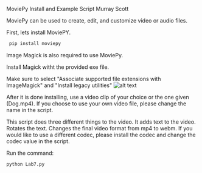 MoviePy Install and Example Script Murray Scott

MoviePy can be used to create, edit, and customize video or audio files.

First, lets install MoviePY.
 
 
 ```sh
  pip install moviepy
  ```

Image Magick is also required to use MoviePy.

Install Magick witht the provided exe file.

Make sure to select "Associate supported file extensions with ImageMagick" and "Install legacy utilities"
![alt text](https://i.imgur.com/DKiPmjL.png)

After it is done installing, use a video clip of your choice or the one given (Dog.mp4). If you choose to use your own video file, please change the name in the script.

This script does three different things to the video.
It adds text to the video.
Rotates the text.
Changes the final video format from mp4 to webm.
If you would like to use a different codec, please install the codec and change the codec value in the script.

Run the command:

 ```sh
python Lab7.py
  ```
